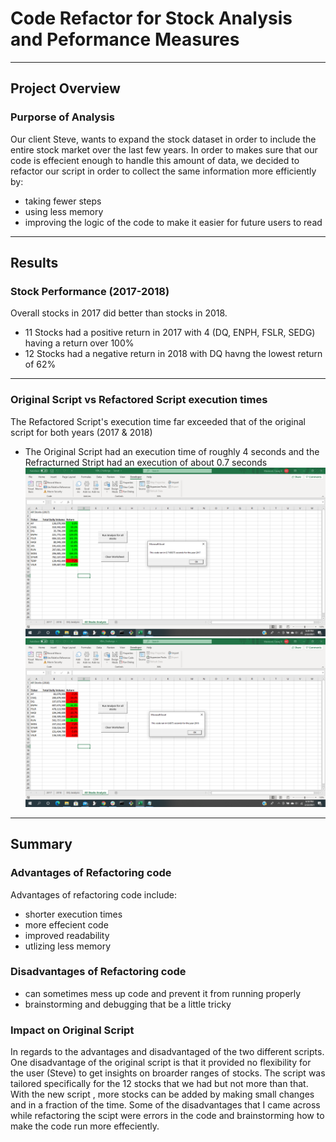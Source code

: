 # Code Refactor for Stock Analysis  and Peformance Measures
---
## Project Overview
### Purporse of Analysis
Our client Steve, wants to expand the stock dataset in order to include the entire stock market over the last few years. In order to makes sure that our code is effecient enough to handle this amount of data, we decided to refactor our script in order to collect the same information more efficiently by:
- taking fewer steps 
- using less memory
- improving the logic of the code to make it easier for future users to read
---
## Results 
### Stock Performance (2017-2018)
Overall stocks in 2017 did better than stocks in 2018.
- 11 Stocks had a positive return in 2017 with 4 (DQ, ENPH, FSLR, SEDG) having a return over 100%
- 12 Stocks had a negative return in 2018 with DQ havng the lowest return of 62%
--- 
### Original Script vs Refactored Script execution times  
The Refactored Script's execution time far exceeded that of the original script for both years (2017 & 2018)
- The Original Script had an execution time of roughly 4 seconds and the Refracturned Stript had an execution of about 0.7 seconds 
![VBA_Challenge_2017.png](https://github.com/Cmarescot/Stock-Analysis-/blob/644c6580ccc500cb96486b9566489daf6c92358e/Resources/VBA_Challenge_2017.png) ![VBA_Challenge_2018.png](https://github.com/Cmarescot/Stock-Analysis-/blob/644c6580ccc500cb96486b9566489daf6c92358e/Resources/VBA_Challenge_2018.png)
---
## Summary 
### Advantages of Refactoring code
Advantages of refactoring code include:
- shorter execution times 
- more effecient code 
- improved readability 
- utlizing less memory
### Disadvantages of Refactoring code 
- can sometimes mess up code and prevent it from running properly
- brainstorming and debugging that be a little tricky 
### Impact on Original Script 
In regards to the advantages and disadvantaged of the two different scripts. One disadvantage of the original script is that it provided no flexibility for the user (Steve) to get insights on broarder ranges of stocks. The script was tailored specifically for the 12 stocks that we had but not more than that. With the new script , more stocks can be added by making small changes and in a fraction of the time. Some of the disadvantages that I came across while refactoring the scipt were errors in the code and brainstorming how to make the code run more effeciently. 
